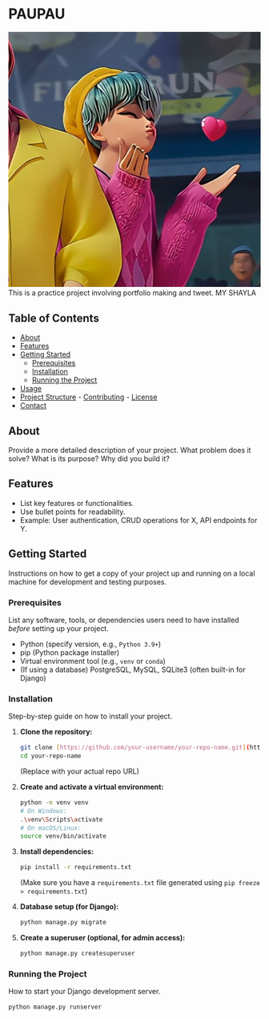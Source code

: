 # PAUPAU

![Optional Screenshot/Logo](static/static_root/img/babysaja.png) This is a practice project involving portfolio making and tweet. MY SHAYLA

## Table of Contents
- [About](#about)
- [Features](#features)
- [Getting Started](#getting-started)
  - [Prerequisites](#prerequisites)
  - [Installation](#installation)
  - [Running the Project](#running-the-project)
- [Usage](#usage)
- [Project Structure](#project-structure) - [Contributing](#contributing) - [License](#license)
- [Contact](#contact)

## About

Provide a more detailed description of your project. What problem does it solve? What is its purpose? Why did you build it?

## Features

* List key features or functionalities.
* Use bullet points for readability.
* Example: User authentication, CRUD operations for X, API endpoints for Y.

## Getting Started

Instructions on how to get a copy of your project up and running on a local machine for development and testing purposes.

### Prerequisites

List any software, tools, or dependencies users need to have installed *before* setting up your project.

* Python (specify version, e.g., `Python 3.9+`)
* pip (Python package installer)
* Virtual environment tool (e.g., `venv` or `conda`)
* (If using a database) PostgreSQL, MySQL, SQLite3 (often built-in for Django)

### Installation

Step-by-step guide on how to install your project.

1.  **Clone the repository:**
    ```bash
    git clone [https://github.com/your-username/your-repo-name.git](https://github.com/your-username/your-repo-name.git)
    cd your-repo-name
    ```
    (Replace with your actual repo URL)

2.  **Create and activate a virtual environment:**
    ```bash
    python -m venv venv
    # On Windows:
    .\venv\Scripts\activate
    # On macOS/Linux:
    source venv/bin/activate
    ```

3.  **Install dependencies:**
    ```bash
    pip install -r requirements.txt
    ```
    (Make sure you have a `requirements.txt` file generated using `pip freeze > requirements.txt`)

4.  **Database setup (for Django):**
    ```bash
    python manage.py migrate
    ```

5.  **Create a superuser (optional, for admin access):**
    ```bash
    python manage.py createsuperuser
    ```

### Running the Project

How to start your Django development server.

```bash
python manage.py runserver